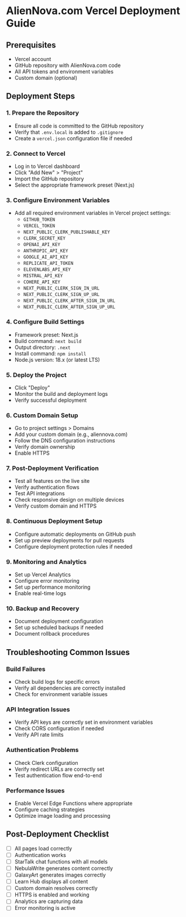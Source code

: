 # AlienNova.com Vercel Deployment Guide

## Prerequisites
- Vercel account
- GitHub repository with AlienNova.com code
- All API tokens and environment variables
- Custom domain (optional)

## Deployment Steps

### 1. Prepare the Repository
- Ensure all code is committed to the GitHub repository
- Verify that `.env.local` is added to `.gitignore`
- Create a `vercel.json` configuration file if needed

### 2. Connect to Vercel
- Log in to Vercel dashboard
- Click "Add New" > "Project"
- Import the GitHub repository
- Select the appropriate framework preset (Next.js)

### 3. Configure Environment Variables
- Add all required environment variables in Vercel project settings:
  - `GITHUB_TOKEN`
  - `VERCEL_TOKEN`
  - `NEXT_PUBLIC_CLERK_PUBLISHABLE_KEY`
  - `CLERK_SECRET_KEY`
  - `OPENAI_API_KEY`
  - `ANTHROPIC_API_KEY`
  - `GOOGLE_AI_API_KEY`
  - `REPLICATE_API_TOKEN`
  - `ELEVENLABS_API_KEY`
  - `MISTRAL_API_KEY`
  - `COHERE_API_KEY`
  - `NEXT_PUBLIC_CLERK_SIGN_IN_URL`
  - `NEXT_PUBLIC_CLERK_SIGN_UP_URL`
  - `NEXT_PUBLIC_CLERK_AFTER_SIGN_IN_URL`
  - `NEXT_PUBLIC_CLERK_AFTER_SIGN_UP_URL`

### 4. Configure Build Settings
- Framework preset: Next.js
- Build command: `next build`
- Output directory: `.next`
- Install command: `npm install`
- Node.js version: 18.x (or latest LTS)

### 5. Deploy the Project
- Click "Deploy"
- Monitor the build and deployment logs
- Verify successful deployment

### 6. Custom Domain Setup
- Go to project settings > Domains
- Add your custom domain (e.g., aliennova.com)
- Follow the DNS configuration instructions
- Verify domain ownership
- Enable HTTPS

### 7. Post-Deployment Verification
- Test all features on the live site
- Verify authentication flows
- Test API integrations
- Check responsive design on multiple devices
- Verify custom domain and HTTPS

### 8. Continuous Deployment Setup
- Configure automatic deployments on GitHub push
- Set up preview deployments for pull requests
- Configure deployment protection rules if needed

### 9. Monitoring and Analytics
- Set up Vercel Analytics
- Configure error monitoring
- Set up performance monitoring
- Enable real-time logs

### 10. Backup and Recovery
- Document deployment configuration
- Set up scheduled backups if needed
- Document rollback procedures

## Troubleshooting Common Issues

### Build Failures
- Check build logs for specific errors
- Verify all dependencies are correctly installed
- Check for environment variable issues

### API Integration Issues
- Verify API keys are correctly set in environment variables
- Check CORS configuration if needed
- Verify API rate limits

### Authentication Problems
- Check Clerk configuration
- Verify redirect URLs are correctly set
- Test authentication flow end-to-end

### Performance Issues
- Enable Vercel Edge Functions where appropriate
- Configure caching strategies
- Optimize image loading and processing

## Post-Deployment Checklist
- [ ] All pages load correctly
- [ ] Authentication works
- [ ] StarTalk chat functions with all models
- [ ] NebulaWrite generates content correctly
- [ ] GalaxyArt generates images correctly
- [ ] Learn Hub displays all content
- [ ] Custom domain resolves correctly
- [ ] HTTPS is enabled and working
- [ ] Analytics are capturing data
- [ ] Error monitoring is active
